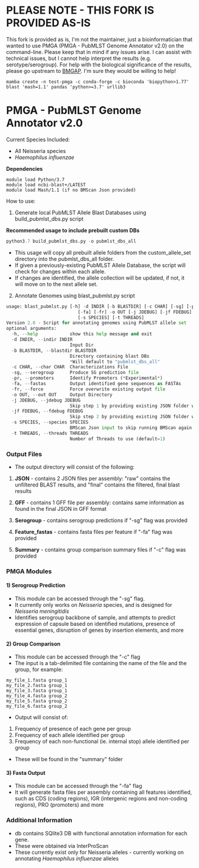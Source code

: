 # PLEASE NOTE - THIS FORK IS PROVIDED AS-IS
This fork is provided as is, I'm not the maintainer, just a bioinformatician that wanted to use 
PMGA (PMGA - PubMLST Genome Annotator v2.0) on the command-line. Please keep that in mind if any
issues arise. I can assist with technical issues, but I cannot help interpret the results 
(e.g. serotype/serogroup). For help with the biological significance of the results, please 
go upstream to [BMGAP](https://github.com/CDCgov/BMGAP). I'm sure they would be willing to help!

```
mamba create -n test-pmga -c conda-forge -c bioconda 'biopython>1.77' blast 'mash=1.1' pandas 'python>=3.7' urllib3
```

# PMGA - PubMLST Genome Annotator v2.0


Current Species Included:

 * All Neisseria species
 * *Haemophilus influenzae*

**Dependencies**
```
module load Python/3.7
module load ncbi-blast+/LATEST
module load Mash/1.1 (if no BMScan Json provided)
```
How to use:
1) Generate local PubMLST Allele Blast Databases using build_pubmlst_dbs.py script


**Recommended usage to include prebuilt custom DBs** 

```python
python3.7 build_pubmlst_dbs.py -o pubmlst_dbs_all
```

* This usage will copy all prebuilt allele folders from the custom_allele_set directory into the pubmlst_dbs_all folder.
* If given a previously-existing PubMLST Allele Database, the script will check for changes within each allele.
* If changes are identified, the allele collection will be updated, if not, it will move on to the next allele set. 


2) Annotate Genomes using blast_pubmlst.py script
```python
usage: blast_pubmlst.py [-h] -d INDIR [-b BLASTDIR] [-c CHAR] [-sg] [-pr]
                           [-fa] [-fr] -o OUT [-j JDEBUG] [-jf FDEBUG]
                           [-s SPECIES] [-t THREADS]
Version 2.0 - Script for annotating genomes using PubMLST allele set
optional arguments:
  -h, --help            show this help message and exit
  -d INDIR, --indir INDIR
                        Input Dir
  -b BLASTDIR, --blastdir BLASTDIR
                        Directory containing blast DBs
                        *Will default to "pubmlst_dbs_all"
  -c CHAR, --char CHAR  Characterizations File
  -sg, --serogroup      Produce SG prediction file
  -pr, --promoters      Identify Promoters (*Experimental*)
  -fa, --fastas         Output identified gene sequences as FASTAs
  -fr, --force          Force overwrite existing output file
  -o OUT, --out OUT     Output Directory
  -j JDEBUG, --jdebug JDEBUG
                        Skip step 1 by providing existing JSON folder with raw blast results
  -jf FDEBUG, --fdebug FDEBUG
                        Skip step 2 by providing existing JSON folder with final results
  -s SPECIES, --species SPECIES
                        BMScan Json input to skip running BMScan again
  -t THREADS, --threads THREADS
                        Number of Threads to use (default=1)
```

### Output Files
* The output directory will consist of the following:

1) **JSON** - contains 2 JSON files per assembly: "raw" contains the unfiltered BLAST results, and "final" contains the filtered, final blast results

2) **GFF** - contains 1 GFF file per assembly: contains same information as found in the final JSON in GFF format

3) **Serogroup** - contains serogroup predictions if "-sg" flag was provided

4) **Feature_fastas** - contains fasta files per feature if "-fa" flag was provided

5) **Summary** - contains group comparison summary files if "-c" flag was provided


### PMGA Modules

#### 1) Serogroup Prediction
* This module can be accessed through the "-sg" flag.
* It currently only works on *Neisseria* species, and is designed for *Neisseria meningitidis*
* Identifies serogroup backbone of sample, and attempts to predict expression of capsule based on identified mutations, presence of essential genes, disruption of genes by insertion elements, and more

#### 2) Group Comparison
* This module can be accessed through the "-c" flag
* The input is a tab-delimited file containing the name of the file and the group, for example:
```
my_file_1.fasta	group_1
my_file_2.fasta	group_1
my_file_3.fasta	group_1
my_file_4.fasta	group_2
my_file_5.fasta	group_2
my_file_6.fasta	group_2
```
* Output will consist of:
1) Frequency of presence of each gene per group
2) Frequency of each allele identified per group
3) Frequency of each non-functional (ie. internal stop) allele identified per group
* These will be found in the "summary" folder

#### 3) Fasta Output

* This module can be accessed through the "-fa" flag
* It will generate fasta files per assembly  containing all features identified, such as CDS (coding regions), IGR (intergenic regions and non-coding regions), PRO (promoters) and more

### Additional Information

* db contains SQlite3 DB with functional annotation information for each gene.
* These were obtained via InterProScan
* These currently exist only for Neisseria alleles - currently working on annotating *Haemophilus influenzae* alleles
